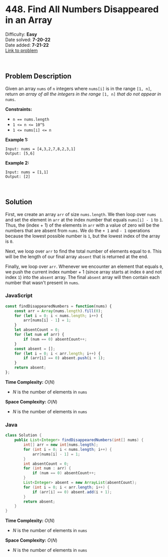 # 448. Find All Numbers Disappeared in an Array

Difficulty: **Easy**  
Date solved: **7-20-22**  
Date added: **7-21-22**  
[Link to problem](https://leetcode.com/problems/find-all-numbers-disappeared-in-an-array/)

<br>

## Problem Description

Given an array `nums` of `n` integers where `nums[i]` is in the range `[1, n]`, return *an array of all the integers in the range* `[1, n]` *that do not appear in* `nums`.

**Constraints:**

- `n == nums.length`
- `1 <= n <= 10^5`
- `1 <= nums[i] <= n`

**Example 1:**

```
Input: nums = [4,3,2,7,8,2,3,1]
Output: [5,6]
```

**Example 2:**

```
Input: nums = [1,1]
Output: [2]
```

<br>

## Solution

First, we create an array `arr` of size `nums.length`. We then loop over `nums` and set the element in `arr` at the index number that equals `nums[i] - 1` to `1`. Thus, the (index + 1) of the elements in `arr` with a value of zero will be the numbers that are absent from `nums`. We do the `+ 1` and `- 1` operations because the lowest possible number is `1`, but the lowest index of the array is `0`.

Next, we loop over `arr` to find the total number of elements equal to `0`. This will be the length of our final array `absent` that is returned at the end.

Finally, we loop over `arr`. Whenever we encounter an element that equals `0`, we push the current index number + 1 (since array starts at index `0` and not index `1`) into the `absent` array. The final `absent` array will then contain each number that wasn't present in `nums`.

### **JavaScript**

```js
const findDisappearedNumbers = function(nums) {
    const arr = Array(nums.length).fill(0);
    for (let i = 0; i < nums.length; i++) {
        arr[nums[i] - 1] = 1;
    }
    let absentCount = 0;
    for (let num of arr) {
        if (num == 0) absentCount++;
    }
    const absent = [];
    for (let i = 0; i < arr.length; i++) {
        if (arr[i] == 0) absent.push(i + 1);
    }
    return absent;
};
```

**Time Complexity:** $O(N)$
- $N$ is the number of elements in `nums`

**Space Complexity:** $O(N)$
- $N$ is the number of elements in `nums`

### **Java**

```java
class Solution {
    public List<Integer> findDisappearedNumbers(int[] nums) {
        int[] arr = new int[nums.length];
        for (int i = 0; i < nums.length; i++) {
            arr[nums[i] - 1] = 1;
        }
        int absentCount = 0;
        for (int num : arr) {
            if (num == 0) absentCount++;
        }
        List<Integer> absent = new ArrayList(absentCount);
        for (int i = 0; i < arr.length; i++) {
            if (arr[i] == 0) absent.add(i + 1);
        }
        return absent;
    }
}
```

**Time Complexity:** $O(N)$
- $N$ is the number of elements in `nums`

**Space Complexity:** $O(N)$
- $N$ is the number of elements in `nums`